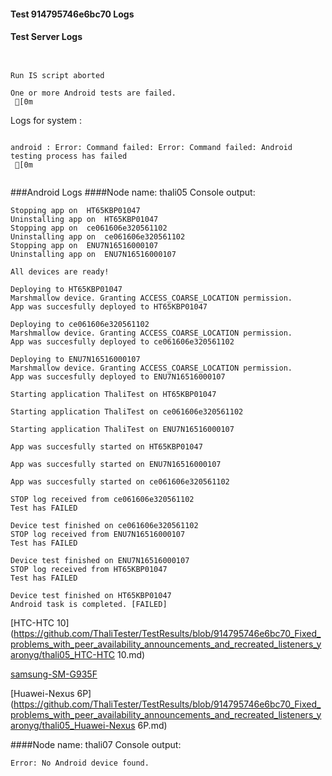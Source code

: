 #### Test 914795746e6bc70 Logs

#### Test Server Logs
```

 
Run IS script aborted
 
One or more Android tests are failed.
 [0m

```


Logs for system : 
```

android : Error: Command failed: Error: Command failed: Android testing process has failed
 [0m


```
###Android Logs
####Node name: thali05
Console output:
```
Stopping app on  HT65KBP01047
Uninstalling app on  HT65KBP01047
Stopping app on  ce061606e320561102
Uninstalling app on  ce061606e320561102
Stopping app on  ENU7N16516000107
Uninstalling app on  ENU7N16516000107

All devices are ready!

Deploying to HT65KBP01047
Marshmallow device. Granting ACCESS_COARSE_LOCATION permission.
App was succesfully deployed to HT65KBP01047

Deploying to ce061606e320561102
Marshmallow device. Granting ACCESS_COARSE_LOCATION permission.
App was succesfully deployed to ce061606e320561102

Deploying to ENU7N16516000107
Marshmallow device. Granting ACCESS_COARSE_LOCATION permission.
App was succesfully deployed to ENU7N16516000107

Starting application ThaliTest on HT65KBP01047

Starting application ThaliTest on ce061606e320561102

Starting application ThaliTest on ENU7N16516000107

App was succesfully started on HT65KBP01047

App was succesfully started on ENU7N16516000107

App was succesfully started on ce061606e320561102

STOP log received from ce061606e320561102
Test has FAILED

Device test finished on ce061606e320561102 
STOP log received from ENU7N16516000107
Test has FAILED

Device test finished on ENU7N16516000107 
STOP log received from HT65KBP01047
Test has FAILED

Device test finished on HT65KBP01047 
Android task is completed. [FAILED]
```
[HTC-HTC 10](https://github.com/ThaliTester/TestResults/blob/914795746e6bc70_Fixed_problems_with_peer_availability_announcements_and_recreated_listeners_yaronyg/thali05_HTC-HTC 10.md)

[samsung-SM-G935F](https://github.com/ThaliTester/TestResults/blob/914795746e6bc70_Fixed_problems_with_peer_availability_announcements_and_recreated_listeners_yaronyg/thali05_samsung-SM-G935F.md)

[Huawei-Nexus 6P](https://github.com/ThaliTester/TestResults/blob/914795746e6bc70_Fixed_problems_with_peer_availability_announcements_and_recreated_listeners_yaronyg/thali05_Huawei-Nexus 6P.md)

####Node name: thali07
Console output:
```
Error: No Android device found. 
```



